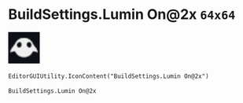 # BuildSettings.Lumin On@2x `64x64`
<img src="/img/BuildSettings.Lumin%20On.png" width=64 height=64>

``` CSharp
EditorGUIUtility.IconContent("BuildSettings.Lumin On@2x")
```
```
BuildSettings.Lumin On@2x
```
